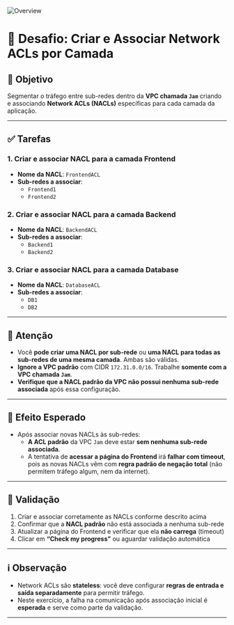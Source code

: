 ![Overview](https://github.com/sthrmzy/AWSJam/blob/main/Limites%20de%20seguran%C3%A7a%20para%20sua%20VPC/Task%203/Task3.png)

# 🔧 Desafio: Criar e Associar Network ACLs por Camada

## 🎯 Objetivo

Segmentar o tráfego entre sub-redes dentro da **VPC chamada `Jam`** criando e associando **Network ACLs (NACLs)** específicas para cada camada da aplicação.

---

## ✅ Tarefas

### 1. Criar e associar NACL para a camada **Frontend**
- **Nome da NACL**: `FrontendACL`
- **Sub-redes a associar**:
  - `Frontend1`
  - `Frontend2`

### 2. Criar e associar NACL para a camada **Backend**
- **Nome da NACL**: `BackendACL`
- **Sub-redes a associar**:
  - `Backend1`
  - `Backend2`

### 3. Criar e associar NACL para a camada **Database**
- **Nome da NACL**: `DatabaseACL`
- **Sub-redes a associar**:
  - `DB1`
  - `DB2`

---

## 🛑 Atenção

- Você **pode criar uma NACL por sub-rede** ou **uma NACL para todas as sub-redes de uma mesma camada**. Ambas são válidas.
- **Ignore a VPC padrão** com CIDR `172.31.0.0/16`. Trabalhe **somente com a VPC chamada `Jam`**.
- **Verifique que a NACL padrão da VPC não possui nenhuma sub-rede associada** após essa configuração.

---

## 🔄 Efeito Esperado

- Após associar novas NACLs às sub-redes:
  - **A ACL padrão** da VPC `Jam` deve estar **sem nenhuma sub-rede associada**.
  - A tentativa de **acessar a página do Frontend** irá **falhar com timeout**, pois as novas NACLs vêm com **regra padrão de negação total** (não permitem tráfego algum, nem da internet).

---

## 🧪 Validação

1. Criar e associar corretamente as NACLs conforme descrito acima
2. Confirmar que a **NACL padrão** não está associada a nenhuma sub-rede
3. Atualizar a página do Frontend e verificar que ela **não carrega** (timeout)
4. Clicar em **“Check my progress”** ou aguardar validação automática

---

## ℹ️ Observação

- Network ACLs são **stateless**: você deve configurar **regras de entrada e saída separadamente** para permitir tráfego.
- Neste exercício, a falha na comunicação após associação inicial é **esperada** e serve como parte da validação.

---
